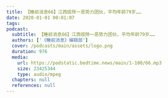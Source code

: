 ```yaml
---
title: 【睡前消息66】江西拔除一恶势力团伙，平均年龄79岁……
date: 2020-01-01 00:01:07
tags:
podcast:
  subtitle: 【睡前消息66】江西拔除一恶势力团伙，平均年龄79岁……
  authors: ['《睡前消息》编辑部']
  cover: /podcasts/main/assets/logo.png
  duration: 976
  media:
    url: https://podstatic.bedtime.news/main/1-100/66.mp3
    size: 23425344
    type: audio/mpeg
  chapters: null
  references: null
---
```

